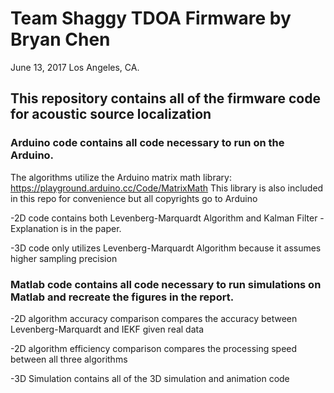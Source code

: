 # Team Shaggy TDOA Firmware by Bryan Chen
 June 13, 2017 Los Angeles, CA.

## This repository contains all of the firmware code for acoustic source localization
### Arduino code contains all code necessary to run on the Arduino. 
The algorithms utilize the Arduino matrix math library: https://playground.arduino.cc/Code/MatrixMath
This library is also included in this repo for convenience but all copyrights go to Arduino

-2D code contains both Levenberg-Marquardt Algorithm and Kalman Filter - Explanation is in the paper.

-3D code only utilizes Levenberg-Marquardt Algorithm because it assumes higher sampling precision

### Matlab code contains all code necessary to run simulations on Matlab and recreate the figures in the report.

-2D algorithm accuracy comparison compares the accuracy between Levenberg-Marquardt and IEKF given real data

-2D algorithm efficiency comparison compares the processing speed between all three algorithms

-3D Simulation contains all of the 3D simulation and animation code
